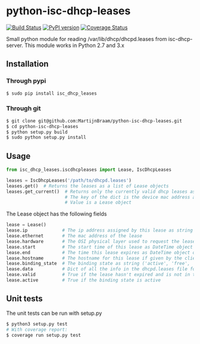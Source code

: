 python-isc-dhcp-leases
======================

[![Build Status](https://travis-ci.org/MartijnBraam/python-isc-dhcp-leases.svg?branch=master)](https://travis-ci.org/MartijnBraam/python-isc-dhcp-leases)
[![PyPI version](https://badge.fury.io/py/isc_dhcp_leases.svg)](http://badge.fury.io/py/isc_dhcp_leases)
[![Coverage Status](https://coveralls.io/repos/MartijnBraam/python-isc-dhcp-leases/badge.svg)](https://coveralls.io/r/MartijnBraam/python-isc-dhcp-leases)

Small python module for reading /var/lib/dhcp/dhcpd.leases from isc-dhcp-server. This module works in Python 2.7 and 3.x

## Installation

### Through pypi

```bash
$ sudo pip install isc_dhcp_leases
```

### Through git

```bash
$ git clone git@github.com:MartijnBraam/python-isc-dhcp-leases.git
$ cd python-isc-dhcp-leases
$ python setup.py build
$ sudo python setup.py install
```

## Usage

```python
from isc_dhcp_leases.iscdhcpleases import Lease, IscDhcpLeases

leases = IscDhcpLeases('/path/to/dhcpd.leases')
leases.get()  # Returns the leases as a list of Lease objects
leases.get_current()  # Returns only the currently valid dhcp leases as dict
                      # The key of the dict is the device mac address and the
                      # Value is a Lease object
```

The Lease object has the following fields

```python
lease = Lease()
lease.ip             # The ip address assigned by this lease as string
lease.ethernet       # The mac address of the lease
lease.hardware       # The OSI physical layer used to request the lease (usually ethernet)
lease.start          # The start time of this lease as DateTime object
lease.end            # The time this lease expires as DateTime object or None if this is an infinite lease
lease.hostname       # The hostname for this lease if given by the client
lease.binding_state  # The binding state as string ('active', 'free', 'abandoned', 'backup')
lease.data           # Dict of all the info in the dhcpd.leases file for this lease
lease.valid          # True if the lease hasn't expired and is not in the future
lease.active         # True if the binding state is active
```

## Unit tests

The unit tests can be run with setup.py

```bash
$ python3 setup.py test
# With coverage report:
$ coverage run setup.py test
```